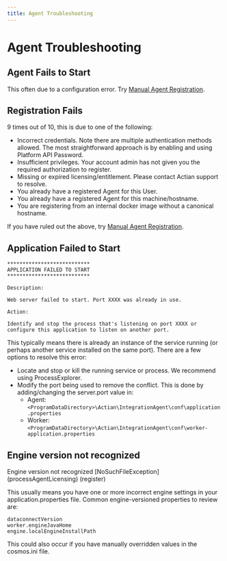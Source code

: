 ```yaml
---
title: Agent Troubleshooting
---
```


# Agent Troubleshooting

## Agent Fails to Start

This often due to a configuration error. Try [Manual Agent Registration](advanced-topics/manual-agent-registration).

## Registration Fails

9 times out of 10, this is due to one of the following:
* Incorrect credentials. Note there are multiple authentication methods allowed. The most straightforward approach is by enabling and using Platform API Password.
* Insufficient privileges. Your account admin has not given you the required authorization to register.
* Missing or expired licensing/entitlement. Please contact Actian support to resolve.
* You already have a registered Agent for this User.
* You already have a registered Agent for this machine/hostname.
* You are registering from an internal docker image without a canonical hostname.

If you have ruled out the above, try [Manual Agent Registration](advanced-topics/manual-agent-registration).

## Application Failed to Start

```
***************************
APPLICATION FAILED TO START
***************************

Description:

Web server failed to start. Port XXXX was already in use.

Action:

Identify and stop the process that's listening on port XXXX or configure this application to listen on another port.
```

This typically means there is already an instance of the service running (or perhaps another service installed on the same port). There are a few options to resolve this error:
* Locate and stop or kill the running service or process. We recommend using ProcessExplorer.
* Modify the port being used to remove the conflict. This is done by adding/changing the server.port value in:
    * Agent: `<ProgramDataDirectory>\Actian\IntegrationAgent\conf\application.properties`
	* Worker: `<ProgramDataDirectory>\Actian\IntegrationAgent\conf\worker-application.properties`

## Engine version not recognized 

Engine version not recognized [NoSuchFileException] (processAgentLicensing) (register)

This usually means you have one or more incorrect engine settings in your application.properties file. Common engine-versioned properties to review are:
```
dataconnectVersion
worker.engineJavaHome
engine.localEngineInstallPath
```

This could also occur if you have manually overridden values in the cosmos.ini file.